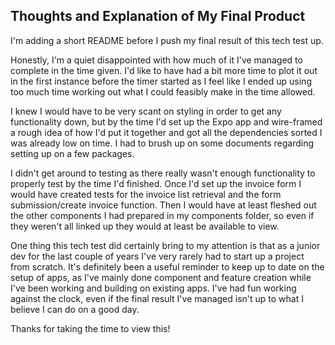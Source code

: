 ## Thoughts and Explanation of My Final Product

I'm adding a short README before I push my final result of this tech test up.

Honestly, I'm a quiet disappointed with how much of it I've managed to complete in the time given.
I'd like to have had a bit more time to plot it out in the first instance before the timer started as I feel like I ended up using too much time working out what I could feasibly make in the time allowed.

I knew I would have to be very scant on styling in order to get any functionality down, but by the time I'd set up the Expo app and wire-framed a rough idea of how I'd put it together and got all the dependencies sorted I was already low on time. I had to brush up on some documents regarding setting up on a few packages.

I didn't get around to testing as there really wasn't enough functionality to properly test by the time I'd finished. Once I'd set up the invoice form I would have created tests for the invoice list retrieval and the form submission/create invoice function. Then I would have at least fleshed out the other components I had prepared in my components folder, so even if they weren't all linked up they would at least be available to view.

One thing this tech test did certainly bring to my attention is that as a junior dev for the last couple of years I've very rarely had to start up a project from scratch. It's definitely been a useful reminder to keep up to date on the setup of apps, as I've mainly done component and feature creation while I've been working and building on existing apps. I've had fun working against the clock, even if the final result I've managed isn't up to what I believe I can do on a good day.

Thanks for taking the time to view this!